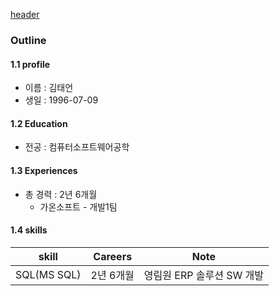 [header](https://capsule-render.vercel.app/api?type=eqq)

### Outline

#### 1.1 profile
- 이름 : 김태언
- 생일 : 1996-07-09

#### 1.2 Education
- 전공 : 컴퓨터소프트웨어공학

#### 1.3 Experiences
- 총 경력 : 2년 6개월
    - 가온소프트 - 개발1팀 

#### 1.4 skills
| skill | Careers | Note |
| -------- | -------- | -------- |
| SQL(MS SQL) | 2년 6개월 | 영림원 ERP 솔루션 SW 개발 |



